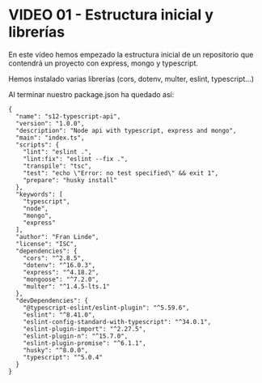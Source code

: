 # VIDEO 01 - Estructura inicial y librerías

En este vídeo hemos empezado la estructura inicial de un repositorio que contendrá un proyecto con express, mongo y typescript.

Hemos instalado varias librerías (cors, dotenv, multer, eslint, typescript…)

Al terminar nuestro package.json ha quedado así:

```tsx
{
  "name": "s12-typescript-api",
  "version": "1.0.0",
  "description": "Node api with typescript, express and mongo",
  "main": "index.ts",
  "scripts": {
    "lint": "eslint .",
    "lint:fix": "eslint --fix .",
    "transpile": "tsc",
    "test": "echo \"Error: no test specified\" && exit 1",
    "prepare": "husky install"
  },
  "keywords": [
    "typescript",
    "node",
    "mongo",
    "express"
  ],
  "author": "Fran Linde",
  "license": "ISC",
  "dependencies": {
    "cors": "^2.8.5",
    "dotenv": "^16.0.3",
    "express": "^4.18.2",
    "mongoose": "^7.2.0",
    "multer": "^1.4.5-lts.1"
  },
  "devDependencies": {
    "@typescript-eslint/eslint-plugin": "^5.59.6",
    "eslint": "^8.41.0",
    "eslint-config-standard-with-typescript": "^34.0.1",
    "eslint-plugin-import": "^2.27.5",
    "eslint-plugin-n": "^15.7.0",
    "eslint-plugin-promise": "^6.1.1",
    "husky": "^8.0.0",
    "typescript": "^5.0.4"
  }
}
```
